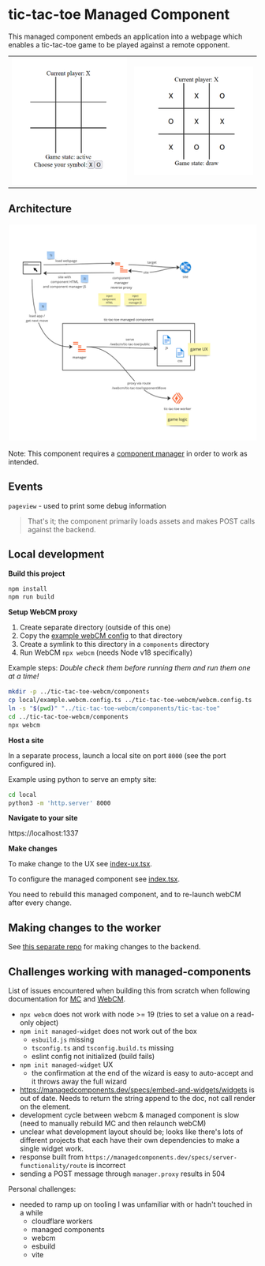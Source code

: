 # tic-tac-toe Managed Component


This managed component embeds an application into a webpage which enables a tic-tac-toe game to be played against a remote opponent.

| | |
|-|-|
|![](./docs/screenshot-start.png)|![](./docs/screenshot-end.png)|

## Architecture

![](./docs/tic-tac-toe%20MC%20overview.jpg)

Note: This component requires a [component manager](https://webcm.dev/) in order to work as intended.

## Events

`pageview` - used to print some debug information

> That's it; the component primarily loads assets and makes POST calls against the backend.

## Local development

**Build this project**

```bash
npm install
npm run build
```

**Setup WebCM proxy**

1. Create separate directory (outside of this one)
1. Copy the [example webCM config](./local/example.webcm.config.ts) to that directory
1. Create a symlink to this directory in a `components` directory 
1. Run WebCM `npx webcm` (needs Node v18 specifically)

Example steps: _Double check them before running them and run them one at a time!_
```bash
mkdir -p ../tic-tac-toe-webcm/components
cp local/example.webcm.config.ts ../tic-tac-toe-webcm/webcm.config.ts
ln -s "$(pwd)" "../tic-tac-toe-webcm/components/tic-tac-toe"
cd ../tic-tac-toe-webcm/components
npx webcm
```

**Host a site**

In a separate process, launch a local site on port `8000` (see the port configured in).

Example using python to serve an empty site:
```bash
cd local
python3 -m 'http.server' 8000
```

**Navigate to your site**

https://localhost:1337


**Make changes**

To make change to the UX see [index-ux.tsx](./src/index-ux.tsx).

To configure the managed component see [index.tsx](./src/index.tsx).

You need to rebuild this managed component, and to re-launch webCM after every change.

## Making changes to the worker

See [this separate repo](https://github.com/xpcoffee/tic-tac-toe-worker) for making changes to the backend.

## Challenges working with managed-components

List of issues encountered when building this from scratch when following documentation for [MC](https://managedcomponents.dev/getting-started/quickstart) and [WebCM](https://webcm.dev/getting-started/intro).

 - `npx webcm` does not work with node >= 19 (tries to set a value on a read-only object)
 - `npm init managed-widget` does not work out of the box
    - `esbuild.js` missing
    - `tsconfig.ts` and `tsconfig.build.ts` missing
    - eslint config not initialized (build fails)
 - `npm init managed-widget` UX
    - the confirmation at the end of the wizard is easy to auto-accept and it throws away the full wizard 
 -  https://managedcomponents.dev/specs/embed-and-widgets/widgets is out of date. Needs to return the string append to the doc, not call render on the element.
 - development cycle between webcm & managed component is slow (need to manually rebuild MC and then relaunch webCM)
 - unclear what development layout should be; looks like there's lots of different projects that each have their own dependencies to make a single widget work.
 - response built from `https://managedcomponents.dev/specs/server-functionality/route` is incorrect
 - sending a POST message through `manager.proxy` results in 504

Personal challenges:
 - needed to ramp up on tooling I was unfamiliar with or hadn't touched in a while
    - cloudflare workers
    - managed components
    - webcm
    - esbuild
    - vite
